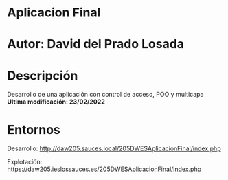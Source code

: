 # Aplicacion Final

# Autor: David del Prado Losada

# Descripción
Desarrollo de una aplicación con control de acceso, POO y multicapa
**Ultima modificación: 23/02/2022**

# Entornos

Desarrollo: http://daw205.sauces.local/205DWESAplicacionFinal/index.php

Explotación: https://daw205.ieslossauces.es/205DWESAplicacionFinal/index.php
